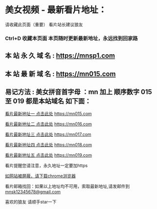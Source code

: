# 美女视频 - 最新看片地址：

请收藏此页面（重要）
看片站长建议狼友
### Ctrl+D 收藏本页面 本页随时更新最新地址，永远找到回家路

## 本 站 永 久 域 名 : https://mnsp1.com

## 本 站 最 新 域 名 : https://mn015.com

## 易记方法 : 美女拼音首字母 ：mn 加上 顺序数字 015  至  019 都是本站域名 如下面：

[看片最新地址一 点击此处](https://mn015.com/)   https://mn015.com

[看片最新地址二 点击此处](https://mn016.com/)   https://mn016.com

[看片最新地址三 点击此处](https://mn017.com/)   https://mn017.com

[看片最新地址四 点击此处](https://mn018.com/)   https://mn018.com

[看片最新地址五 点击此处](https://mn019.com/)   https://mn019.com

看片提醒您请注意，永久地址一定要加https

[如网站被屏蔽，请下载chrome浏览器](https://mnsp1.com/chrome.apk) 

看片邮箱找回：如果以上地址均不可用，索取最新地址,请发邮件到 mnsk12345678@gmail.com

喜欢的狼友 请顺手star一下
